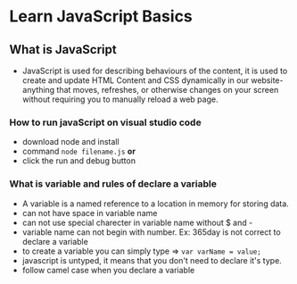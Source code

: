 # Learn JavaScript Basics
## What is JavaScript
- JavaScript is used for describing behaviours of the content, it is used to create and update HTML Content and CSS dynamically in our website- anything that moves, refreshes, or otherwise changes on your screen without requiring you to manually reload a web page.
### How to run javaScript on visual studio code
- download node and install
- command `node filename.js`
**or**
- click the run and debug button
### What is variable and rules of declare a variable
- A variable is a named reference to a location in memory for storing data.
- can not have space in variable name
- can not use special charecter in variable name without $ and -
- variable name can not begin with number. Ex: 365day is not correct to declare a variable
- to create a variable you can simply type => `var varName = value;`
- javascript is untyped, it means that you don't need to declare it's type.
- follow camel case when you declare a variable
